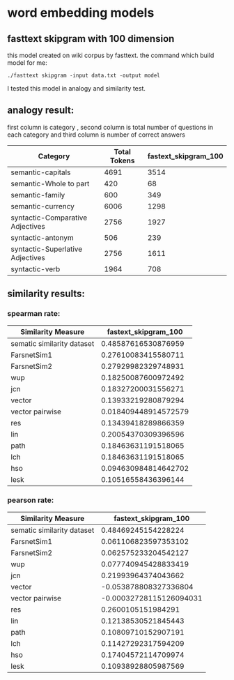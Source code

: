 # word embedding models

## fasttext skipgram with 100 dimension 

this model created on wiki corpus by fasttext. the command which build model for me:

`./fasttext skipgram -input data.txt -output model`

I tested this model in analogy and similarity test.

## analogy result:

first column is category , second column is total number of questions in each category and third column is number of correct answers 

|Category | Total Tokens | fastext_skipgram_100 | 
|----------|-----------|------------|
|semantic-capitals|4691|3514|
|semantic-Whole to part|420|68|
|semantic-family|600|349|
|semantic-currency|6006|1298|
|syntactic-Comparative Adjectives|2756|1927|
|syntactic-antonym|506|239|
|syntactic-Superlative Adjectives|2756|1611|
|syntactic-verb|1964|708|

## similarity results:

### spearman rate:

|Similarity Measure | fastext_skipgram_100 |
|------------|---------------|
|sematic similarity dataset| 0.48587616530876959|
|FarsnetSim1|0.27610083415580711|
|FarsnetSim2|0.27929982329748931|
|wup|0.18250087600972492|
|jcn|0.18327200031556271|
|vector|0.13933219280879294|
|vector pairwise|0.018409448914572579|
|res|0.13439418289866359|
|lin|0.20054370309396596|
|path|0.18463631191518065|
|lch|0.18463631191518065|
|hso|0.094630984814642702|
|lesk|0.10516558436396144|



### pearson rate:

|Similarity Measure | fastext_skipgram_100 |
|------------|---------------|
|sematic similarity dataset| 0.48469245154228224|
|FarsnetSim1|0.061106823597353102|
|FarsnetSim2|0.062575233204542127|
|wup|0.077740945428833419|
|jcn|0.21993964374043662|
|vector|-0.053878808327336804|
|vector pairwise|-0.00032728115126094031|
|res|0.2600105151984291|
|lin|0.12138530521845443|
|path|0.10809710152907191|
|lch|0.11427292317594209|
|hso|0.17404572114709974|
|lesk|0.10938928805987569|

